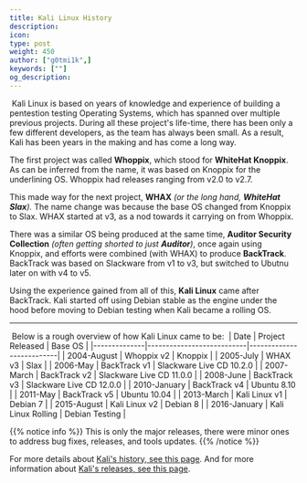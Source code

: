 ```yaml
---
title: Kali Linux History
description:
icon:
type: post
weight: 450
author: ["g0tmi1k",]
keywords: [""]
og_description:
---
```

​
Kali Linux is based on years of knowledge and experience of building a pentestion testing Operating Systems, which has spanned over multiple previous projects.
During all these project's life-time, there has been only a few different developers, as the team has always been small. As a result, Kali has been years in the making and has come a long way.
​

The first project was called **Whoppix**, which stood for **WhiteHat Knoppix**. As can be inferred from the name, it was based on Knoppix for the underlining OS. Whoppix had releases ranging from v2.0 to v2.7.
​

This made way for the next project, **WHAX** _(or the long hand, **WhiteHat Slax**)._ The name change was because the base OS changed from Knoppix to Slax. WHAX started at v3, as a nod towards it carrying on from Whoppix.
​

There was a similar OS being produced at the same time, **Auditor Security Collection** _(often getting shorted to just **Auditor**)_, once again using Knoppix, and efforts were combined (with WHAX) to produce **BackTrack**. BackTrack was based on Slackware from v1 to v3, but switched to Ubutnu later on with v4 to v5.
​

Using the experience gained from all of this, **Kali Linux** came after BackTrack. Kali started off using Debian stable as the engine under the hood before moving to Debian testing when Kali became a rolling OS.
​
- - -
​
Below is a rough overview of how Kali Linux came to be:
​
| Date         | Project Released          | Base OS                  |
|--------------|---------------------------|--------------------------|
| 2004-August  | Whoppix v2                | Knoppix                  |
| 2005-July    | WHAX v3                   | Slax                     |
| 2006-May     | BackTrack v1              | Slackware Live CD 10.2.0 |
| 2007-March   | BackTrack v2              | Slackware Live CD 11.0.0 |
| 2008-June    | BackTrack v3              | Slackware Live CD 12.0.0 |
| 2010-January | BackTrack v4              | Ubuntu 8.10              |
| 2011-May     | BackTrack v5              | Ubuntu 10.04             |
| 2013-March   | Kali Linux v1             | Debian 7                 |
| 2015-August  | Kali Linux v2             | Debian 8                 |
| 2016-January | Kali Linux Rolling        | Debian Testing           |

{{% notice info %}}
This is only the major releases, there were minor ones to address bug fixes, releases, and tools updates.
{{% /notice %}}

For more details about [Kali's history, see this page](https://kali.training/topic/a-bit-of-history/). And for more information about [Kali's releases, see this page](https://www.kali.org/kali-linux-releases/).